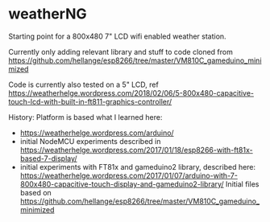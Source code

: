 # weatherNG

Starting point for a 800x480 7" LCD wifi enabled weather station.

Currently only adding relevant library and stuff to code cloned from https://github.com/hellange/esp8266/tree/master/VM810C_gameduino_minimized

Code is currently also tested on a 5" LCD, ref https://weatherhelge.wordpress.com/2018/02/06/5-800x480-capacitive-touch-lcd-with-built-in-ft811-graphics-controller/





History:
Platform is based what I learned here:
 * https://weatherhelge.wordpress.com/arduino/
 * initial NodeMCU experiments described in https://weatherhelge.wordpress.com/2017/01/18/esp8266-with-ft81x-based-7-display/
 * initial experiments with FT81x and gameduino2 library, described here: https://weatherhelge.wordpress.com/2017/01/07/arduino-with-7-800x480-capacitive-touch-display-and-gameduino2-library/
Initial files based on https://github.com/hellange/esp8266/tree/master/VM810C_gameduino_minimized
